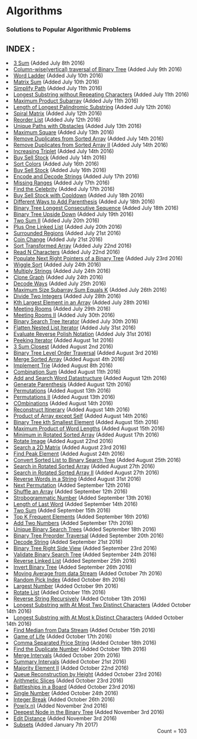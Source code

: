 <html>
    <h1>Algorithms</h1>
    <h3> Solutions to Popular Algorithmic Problems </h3>
    <div>
        <h2>INDEX :</h2>
    </div>
    <div>
        <li> <a href="https://github.com/anujbora/Algorithms/tree/master/3Sum"> 3 Sum</a> (Added July 8th 2016) </li>
        <li> <a href="https://github.com/anujbora/Algorithms/tree/master/Binary%20Tree%20Column-wise%20Traversal"> Column-wise(vertical) traversal of Binary Tree</a> (Added July 9th 2016) </li>
        <li> <a href="https://github.com/anujbora/Algorithms/tree/master/Word%20Ladder"> Word Ladder</a> (Added July 10th 2016) </li>
        <li> <a href="https://github.com/anujbora/Algorithms/tree/master/Matrix%20Sum"> Matrix Sum</a> (Added July 10th 2016) </li>
        <li> <a href="https://github.com/anujbora/Algorithms/tree/master/Simplify%20Path"> Simplify Path</a> (Added July 11th 2016) </li>
        <li> <a href="https://github.com/anujbora/Algorithms/tree/master/Longest%20Substring without%20Repeating%20Characters"> Longest Substring without Repeating Characters</a> (Added July 11th 2016) </li>
        <li> <a href="https://github.com/anujbora/Algorithms/tree/master/Maximum%20Product%20Subarray"> Maximum Product Subarray</a> (Added July 11th 2016) </li>
        <li> <a href="https://github.com/anujbora/Algorithms/tree/master/Length%20of%20Longest%20Palindromic%20Substring"> Length of Longest Palindromic Substring</a> (Added July 12th 2016) </li>
        <li> <a href="https://github.com/anujbora/Algorithms/tree/master/Spiral%20Matrix"> Spiral Matrix</a> (Added July 12th 2016) </li>
        <li> <a href="https://github.com/anujbora/Algorithms/tree/master/Reorder%20List"> Reorder List</a> (Added July 12th 2016) </li>
        <li> <a href="https://github.com/anujbora/Algorithms/tree/master/Unique%20Paths%20with%20Obstacles"> Unique Paths with Obstacles</a> (Added July 13th 2016) </li>
        <li> <a href="https://github.com/anujbora/Algorithms/tree/master/Maximum%20Square"> Maximum Square</a> (Added July 13th 2016) </li>
        <li> <a href="https://github.com/anujbora/Algorithms/tree/master/Remove%20Duplicates%20from%20Sorted%20Array"> Remove Duplicates from Sorted Array</a> (Added July 14th 2016) </li>
        <li> <a href="https://github.com/anujbora/Algorithms/tree/master/Remove%20Duplicates%20from%20Sorted%20Array%20II"> Remove Duplicates from Sorted Array II</a> (Added July 14th 2016) </li>
       <li> <a href="https://github.com/anujbora/Algorithms/tree/master/Increasing%20Triplet"> Increasing Triplet</a> (Added July 14th 2016) </li>
       <li> <a href="https://github.com/anujbora/Algorithms/blob/master/Buy%20Sell%20Stock/Stock.cpp"> Buy Sell Stock</a> (Added July 14th 2016) </li>
       <li> <a href="https://github.com/anujbora/Algorithms/blob/master/Sort%20Colors/"> Sort Colors</a> (Added July 16th 2016) </li>
       <li> <a href="https://github.com/anujbora/Algorithms/blob/master/Buy%20Sell%20Stock/"> Buy Sell Stock</a> (Added July 16th 2016) </li>
       <li> <a href="https://github.com/anujbora/Algorithms/blob/master/Encode%20and%20Decode%20Strings/"> Encode and Decode Strings</a> (Added July 17th 2016) </li>
       <li> <a href="https://github.com/anujbora/Algorithms/blob/master/Missing%20Ranges/"> Missing Ranges</a> (Added July 17th 2016) </li>
       <li> <a href="https://github.com/anujbora/Algorithms/blob/master/Find%20the%20Celebrity/"> Find the Celebrity</a> (Added July 17th 2016) </li>
       <li> <a href="https://github.com/anujbora/Algorithms/blob/master/Buy%20Sell%20Stock%20with%20Cooldown"> Buy Sell Stock with Cooldown</a> (Added July 18th 2016) </li>
       <li> <a href="https://github.com/anujbora/Algorithms/blob/master/Different%20Ways%20to%20Add%20Parenthesis"> Different Ways to Add Parenthesis</a> (Added July 18th 2016) </li>
       <li> <a href="https://github.com/anujbora/Algorithms/tree/master/Binary%20Tree%20Longest%20Consecutive%20Sequence"> Binary Tree Longest Consecutive Sequence</a> (Added July 18th 2016) </li>
       <li> <a href="https://github.com/anujbora/Algorithms/tree/master/Binary%20Tree%20Upside%20Down"> Binary Tree Upside Down</a> (Added July 19th 2016) </li>
       <li> <a href="https://github.com/anujbora/Algorithms/tree/master/Two%20Sum%20II"> Two Sum II</a> (Added July 20th 2016) </li>
       <li> <a href="https://github.com/anujbora/Algorithms/tree/master/Plus%20One%20Linked%20List"> Plus One Linked List</a> (Added July 20th 2016) </li>
       <li> <a href="https://github.com/anujbora/Algorithms/tree/master/Surrounded%20Regions"> Surrounded Regions</a> (Added July 21st 2016) </li>
       <li> <a href="https://github.com/anujbora/Algorithms/tree/master/Coin%20Change"> Coin Change</a> (Added July 21st 2016) </li>
       <li> <a href="https://github.com/anujbora/Algorithms/tree/master/Sort%20Transformed%20Array"> Sort Transformed Array</a> (Added July 22nd 2016) </li>
       <li> <a href="https://github.com/anujbora/Algorithms/tree/master/Read%20N%20Characters"> Read N Characters</a> (Added July 22nd 2016) </li>
       <li> <a href="https://github.com/anujbora/Algorithms/tree/master/Populate%20Next%20Right%20Pointers"> Populate Next Right Pointers of a Binary Tree</a> (Added July 23rd 2016) </li>
       <li> <a href="https://github.com/anujbora/Algorithms/tree/master/Wiggle%20Sort"> Wiggle Sort</a> (Added July 24th 2016) </li>
       <li> <a href="https://github.com/anujbora/Algorithms/tree/master/Multiply%20Strings"> Multiply Strings</a> (Added July 24th 2016) </li>
       <li> <a href="https://github.com/anujbora/Algorithms/tree/master/Clone%20Graph"> Clone Graph</a> (Added July 24th 2016) </li>
       <li> <a href="https://github.com/anujbora/Algorithms/tree/master/Decode%20Ways"> Decode Ways</a> (Added July 25th 2016) </li>
       <li> <a href="https://github.com/anujbora/Algorithms/tree/master/Maximum%20Size%20Subarray%20Sum%20Equals%20k"> Maximum Size Subarray Sum Equals K</a> (Added July 26th 2016) </li>
       <li> <a href="https://github.com/anujbora/Algorithms/tree/master/Divide%20Two%20Integers"> Divide Two Integers</a> (Added July 28th 2016) </li>
       <li> <a href="https://github.com/anujbora/Algorithms/tree/master/Kth%20Largest%20Element%20in%20an%20Array"> Kth Largest Element in an Array</a> (Added July 28th 2016) </li>
       <li> <a href="https://github.com/anujbora/Algorithms/tree/master/Meeting%20Rooms"> Meeting Rooms</a> (Added July 29th 2016) </li>
       <li> <a href="https://github.com/anujbora/Algorithms/tree/master/Meeting%20Rooms%20II"> Meeting Rooms II</a> (Added July 30th 2016) </li>
       <li> <a href="https://github.com/anujbora/Algorithms/tree/master/Binary%20Search%20Tree%20Iterator"> Binary Search Tree Iterator</a> (Added July 30th 2016) </li>
       <li> <a href="https://github.com/anujbora/Algorithms/tree/master/Flatten%20Nested%20List%20Iterator"> Flatten Nested List Iterator</a> (Added July 31st 2016) </li>
       <li> <a href="https://github.com/anujbora/Algorithms/tree/master/Evaluate%20Reverse%20Polish%20Notation"> Evaluate Reverse Polish Notation</a> (Added July 31st 2016) </li>
       <li> <a href="https://github.com/anujbora/Algorithms/tree/master/Peeking%20Iterator"> Peeking Iterator</a> (Added August 1st 2016) </li>
       <li> <a href="https://github.com/anujbora/Algorithms/tree/master/3Sum%20Closest"> 3 Sum Closest</a> (Added August 2nd 2016) </li>
       <li> <a href="https://github.com/anujbora/Algorithms/tree/master/Binary%20Tree%20Level%20Order%20Traversal"> Binary Tree Level Order Traversal</a> (Added August 3rd 2016) </li>
       <li> <a href="https://github.com/anujbora/Algorithms/tree/master/Merge%20Sorted%20Array"> Merge Sorted Array</a> (Added August 4th 2016) </li>
       <li> <a href="https://github.com/anujbora/Algorithms/tree/master/Implement%20Trie"> Implement Trie</a> (Added August 8th 2016) </li>
       <li> <a href="https://github.com/anujbora/Algorithms/tree/master/Combination%20Sum"> Combination Sum</a> (Added August 11th 2016) </li>
       <li> <a href="https://github.com/anujbora/Algorithms/tree/master/Add%20and%20Search%20Word%20Datastructure"> Add and Search Word Datastructure</a> (Added August 12th 2016) </li>
       <li> <a href="https://github.com/anujbora/Algorithms/tree/master/Generate%20Parenthesis">Generate Parenthesis</a> (Added August 12th 2016) </li>
       <li> <a href="https://github.com/anujbora/Algorithms/tree/master/Permutations">Permutations</a> (Added August 13th 2016) </li>
       <li> <a href="https://github.com/anujbora/Algorithms/tree/master/Permutations%20II">Permutations II</a> (Added August 13th 2016) </li>
       <li> <a href="https://github.com/anujbora/Algorithms/tree/master/Combinations">COmbinations</a> (Added August 14th 2016) </li>
       <li> <a href="https://github.com/anujbora/Algorithms/tree/master/Reconstruct%20Itinerary">Reconstruct Itinerary</a> (Added August 14th 2016) </li>
       <li> <a href="https://github.com/anujbora/Algorithms/tree/master/Product%20of%20Array%20except%20Self">Product of Array except Self</a> (Added August 14th 2016) </li>
       <li> <a href="https://github.com/anujbora/Algorithms/tree/master/Binary%20Tree%20kth%20Smallest%20Element">Binary Tree kth Smallest Element</a> (Added August 15th 2016) </li>
       <li> <a href="https://github.com/anujbora/Algorithms/tree/master/Maximum%20Product%20of%20Word%20Lengths">Maximum Product of Word Lengths</a> (Added August 15th 2016) </li>
       <li> <a href="https://github.com/anujbora/Algorithms/tree/master/Minimum%20in%20Rotated%20Sorted%20Array">Minimum in Rotated Sorted Array</a> (Added August 17th 2016) </li>
       <li> <a href="https://github.com/anujbora/Algorithms/tree/master/Rotate%20Image">Rotate Image</a> (Added August 22nd 2016) </li>
       <li> <a href="https://github.com/anujbora/Algorithms/tree/master/Search%20a%202D%20Matrix">Search a 2D Matrix</a> (Added August 23rd 2016) </li>
       <li> <a href="https://github.com/anujbora/Algorithms/tree/master/Find%20Peak%20Element">Find Peak Element</a> (Added August 24th 2016) </li>
       <li> <a href="https://github.com/anujbora/Algorithms/tree/master/Convert%20Sorted%20List%20to%20Binary%20Search%20Tree">Convert Sorted List to Binary Search Tree</a> (Added August 25th 2016) </li>
       <li> <a href="https://github.com/anujbora/Algorithms/tree/master/Search%20in%20Rotated%20Sorted%20Array">Search in Rotated Sorted Array</a> (Added August 27th 2016) </li>
       <li> <a href="https://github.com/anujbora/Algorithms/tree/master/Search%20in%20Rotated%20Sorted%20Array%20II">Search in Rotated Sorted Array II</a> (Added August 27th 2016) </li>
       <li> <a href="https://github.com/anujbora/Algorithms/tree/master/Reverse%20Words%20in%20a%20String">Reverse Words in a String</a> (Added August 31st 2016) </li>
       <li> <a href="https://github.com/anujbora/Algorithms/tree/master/Next%20Permutation">Next Permutation</a> (Added September 12th 2016) </li>
       <li> <a href="https://github.com/anujbora/Algorithms/tree/master/Shuffle%20an%20Array">Shuffle an Array</a> (Added September 12th 2016) </li>
       <li> <a href="https://github.com/anujbora/Algorithms/tree/master/Strobogrammatic%20Number">Strobogrammatic Number</a> (Added September 13th 2016) </li>
       <li> <a href="https://github.com/anujbora/Algorithms/tree/master/Length%20of%20Last%20Word">Length of Last Word</a> (Added September 14th 2016) </li>
       <li> <a href="https://github.com/anujbora/Algorithms/tree/master/Two%20Sum">Two Sum</a> (Added September 15th 2016) </li>
       <li> <a href="https://github.com/anujbora/Algorithms/tree/master/Top%20K%20Frequent%20Elements">Top K Frequent Elements</a> (Added September 16th 2016) </li>
       <li> <a href="https://github.com/anujbora/Algorithms/tree/master/Add%20Two%20Numbers">Add Two Numbers</a> (Added September 17th 2016) </li>
       <li> <a href="https://github.com/anujbora/Algorithms/tree/master/Unique%20Binary%20Search%20Trees">Unique Binary Search Trees</a> (Added September 18th 2016) </li>
       <li> <a href="https://github.com/anujbora/Algorithms/tree/master/Binary%20Tree%20Preorder%20Traversal">Binary Tree Preorder Traversal</a> (Added September 20th 2016) </li>
       <li> <a href="https://github.com/anujbora/Algorithms/tree/master/Decode%20String">Decode String</a> (Added September 21st 2016) </li>
       <li> <a href="https://github.com/anujbora/Algorithms/tree/master/Binary%20Tree%20Right%20Side%20View">Binary Tree Right Side View</a> (Added September 23rd 2016) </li>
       <li> <a href="https://github.com/anujbora/Algorithms/tree/master/Validate%20Binary%20Search%20Tree">Validate Binary Search Tree</a> (Added September 24th 2016) </li>
       <li> <a href="https://github.com/anujbora/Algorithms/tree/master/Reverse%20Linked%20List">Reverse Linked List</a> (Added September 25th 2016) </li>
       <li> <a href="https://github.com/anujbora/Algorithms/tree/master/Invert%20Binary%20Tree">Invert Binary Tree</a> (Added September 26th 2016) </li>
       <li> <a href="https://github.com/anujbora/Algorithms/tree/master/Moving%20Average%20from%20data%20Stream">Moving Average from data Stream</a> (Added October 7th 2016) </li>
       <li> <a href="https://github.com/anujbora/Algorithms/tree/master/Random%20Pick%20Index">Random Pick Index</a> (Added October 8th 2016) </li>
       <li> <a href="https://github.com/anujbora/Algorithms/tree/master/Largest%20Number"> Largest Number</a> (Added October 9th 2016) </li>
       <li> <a href="https://github.com/anujbora/Algorithms/tree/master/Rotate%20List">Rotate List</a>  (Added October 11th 2016) </li>
       <li> <a href="https://github.com/anujbora/Algorithms/tree/master/Reverse%20String%20Recursively">Reverse String Recursively</a>  (Added October 13th 2016) </li>
       <li> <a href="https://github.com/anujbora/Algorithms/tree/master/Longest%20Substring%20with%20At%20Most%20Two%20Distinct%20Characters">Longest Substring with At Most Two Distinct Characters</a>  (Added October 14th 2016) </li>
       <li> <a href="https://github.com/anujbora/Algorithms/tree/master/Longest%20Substring%20with%20At%20Most%20k%20Distinct%20Characters">Longest Substring with At Most k Distinct Characters</a>  (Added October 14th 2016) </li>
       <li> <a href="https://github.com/anujbora/Algorithms/tree/master/Find%20Median%20from%20Data%20Stream">Find Median from Data Stream</a>  (Added October 15th 2016) </li>
       <li> <a href="https://github.com/anujbora/Algorithms/tree/master/Game%20of%20Life">Game of Life</a>  (Added October 17th 2016) </li>
       <li> <a href="https://github.com/anujbora/Algorithms/tree/master/Comma%20Separated%20Price%20String">Comma Separated Price String</a>  (Added October 18th 2016) </li>
       <li> <a href="https://github.com/anujbora/Algorithms/tree/master/Find%20the%20Duplicate%20Number">Find the Duplicate Number</a>  (Added October 19th 2016) </li>
       <li> <a href="https://github.com/anujbora/Algorithms/tree/master/Merge%20Intervals">Merge Intervals</a>  (Added October 20th 2016) </li>
       <li> <a href="https://github.com/anujbora/Algorithms/tree/master/Summary%20Intervals">Summary Intervals</a>  (Added October 21st 2016) </li>
       <li> <a href="https://github.com/anujbora/Algorithms/tree/master/Majority%20Element%20II">Majority Element II</a>  (Added October 22nd 2016) </li>
       <li> <a href="https://github.com/anujbora/Algorithms/tree/master/Queue%20Reconstruction%20by%20Height">Queue Reconstruction by Height</a>  (Added October 23rd 2016) </li>
       <li> <a href="https://github.com/anujbora/Algorithms/tree/master/Arithmetic%20Slices">Arithmetic Slices</a>  (Added October 23rd 2016) </li>
       <li> <a href="https://github.com/anujbora/Algorithms/tree/master/Battleships%20in%20a%20Board">Battleships in a Board</a>  (Added October 23rd 2016) </li>
       <li> <a href="https://github.com/anujbora/Algorithms/tree/master/Single%20Number">Single Number</a>  (Added October 24th 2016) </li>
       <li> <a href="https://github.com/anujbora/Algorithms/tree/master/Integer%20Break">Integer Break</a>  (Added October 26th 2016) </li>
       <li> <a href="https://github.com/anujbora/Algorithms/tree/master/Pow(x%2Cn)">Pow(x,n)</a>  (Added November 2nd 2016) </li>
       <li> <a href="https://github.com/anujbora/Algorithms/tree/master/Deepest%20Node%20in%20the%20Binary%20Tree">Deepest Node in the Binary Tree</a>  (Added November 3rd 2016) </li>
       <li> <a href="https://github.com/anujbora/Algorithms/tree/master/Edit%20Distance">Edit Distance</a>  (Added November 3rd 2016) </li>
       <li> <a href="https://github.com/anujbora/Algorithms/tree/master/Subsets">Subsets</a>  (Added January 7th 2017) </li>
    </div>
    <div id="counter" align="right">  
        Count = 103 &nbsp;&nbsp;&nbsp;
    </div>
</html>
